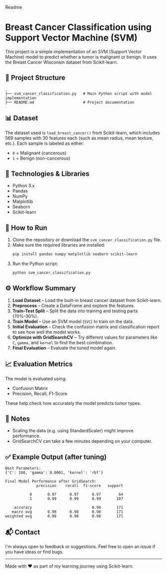 Readme
# Breast Cancer Classification using Support Vector Machine (SVM)

This project is a simple implementation of an SVM (Support Vector Machine) model to predict whether a tumor is malignant or benign. It uses the Breast Cancer Wisconsin dataset from Scikit-learn. 

## 📁 Project Structure

```
.
├── svm_cancer_classification.py   # Main Python script with model implementation
├── README.md                      # Project documentation
```

## 📊 Dataset

The dataset used is `load_breast_cancer()` from Scikit-learn, which includes 569 samples with 30 features each (such as mean radius, mean texture, etc.). Each sample is labeled as either:

- `0` = Malignant (cancerous)
- `1` = Benign (non-cancerous)

## 🔧 Technologies & Libraries

- Python 3.x
- Pandas
- NumPy
- Matplotlib
- Seaborn
- Scikit-learn

## 🚀 How to Run

1. Clone the repository or download the `svm_cancer_classification.py` file.
2. Make sure the required libraries are installed:
   ```bash
   pip install pandas numpy matplotlib seaborn scikit-learn
   ```
3. Run the Python script:
   ```bash
   python svm_cancer_classification.py
   ```

## ⚙️ Workflow Summary

1. **Load Dataset** – Load the built-in breast cancer dataset from Scikit-learn.
2. **Preprocess** – Create a DataFrame and explore the features.
3. **Train-Test Split** – Split the data into training and testing parts (70%-30%).
4. **Train Model** – Use an SVM model (`SVC`) to train on the data.
5. **Initial Evaluation** – Check the confusion matrix and classification report to see how well the model works.
6. **Optimize with GridSearchCV** – Try different values for parameters like `C`, `gamma`, and `kernel` to find the best combination.
7. **Final Evaluation** – Evaluate the tuned model again.

## 📈 Evaluation Metrics

The model is evaluated using:

- Confusion Matrix
- Precision, Recall, F1-Score

These help check how accurately the model predicts tumor types.

## 📌 Notes

- Scaling the data (e.g. using StandardScaler) might improve performance.
- GridSearchCV can take a few minutes depending on your computer.

## ✅ Example Output (after tuning)

```
Best Parameters:
{'C': 100, 'gamma': 0.0001, 'kernel': 'rbf'}

Final Model Performance after GridSearch:
              precision    recall  f1-score   support

           0       0.97      0.97      0.97        64
           1       0.99      0.99      0.99       107

    accuracy                           0.98       171
   macro avg       0.98      0.98      0.98       171
weighted avg       0.98      0.98      0.98       171
```

## 📬 Contact

I'm always open to feedback or suggestions. Feel free to open an issue if you have ideas or find bugs.

---

Made with ❤️ as part of my learning journey using Scikit-learn.

